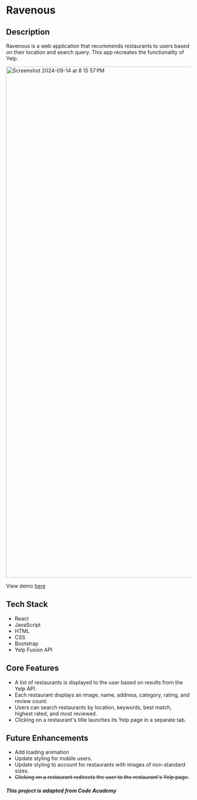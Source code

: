 # Ravenous

## Description
Ravenous is a web application that recommends restaurants to users based on their location and search query. This app recreates the functionality of Yelp. 

<img width="1393" alt="Screenshot 2024-09-14 at 8 15 57 PM" src="https://github.com/user-attachments/assets/6f41c6e8-1877-408d-86ea-a4ca07cee171">

View demo [here](https://calaisg-ravenous.netlify.app/)

## Tech Stack
* React
* JavaScript
* HTML
* CSS
* Bootstrap
* Yelp Fusion API

## Core Features
* A list of restaurants is displayed to the user based on results from the Yelp API.
* Each restaurant displays an image, name, address, category, rating, and review count.
* Users can search restaurants by location, keywords, best match, highest rated, and most reviewed.
* Clicking on a restaurant's title launches its Yelp page in a separate tab.

## Future Enhancements 
* Add loading animation
* Update styling for mobile users.
* Update styling to account for restaurants with images of non-standard sizes.
* ~~Clicking on a restaurant redirects the user to the restaurant's Yelp page.~~

##### This project is adapted from Code Academy
